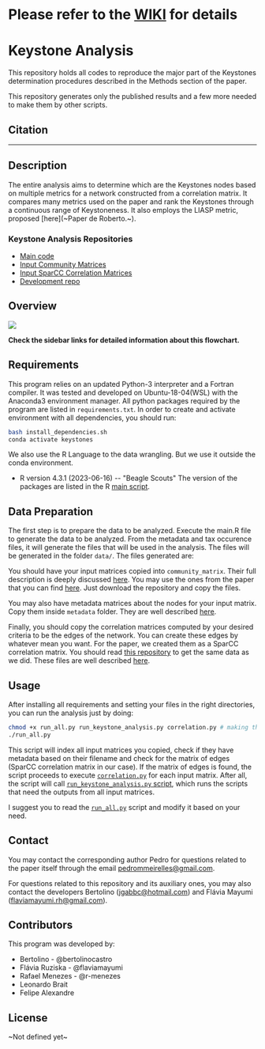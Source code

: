 # Please refer to the [WIKI](https://github.com/MeirellesLab/keystone-analysis/wiki) for details

# Keystone Analysis

This repository holds all codes to reproduce the major part of the Keystones determination procedures described in the Methods section of the paper.

This repository generates only the published results and a few more needed to make them by other scripts.

## Citation

***

## Description

The entire analysis aims to determine which are the Keystones nodes based on multiple metrics for a network constructed from a correlation matrix. It compares many metrics used on the paper and rank the Keystones through a continuous range of Keystoneness. It also employs the LIASP metric, proposed [here](~Paper de Roberto.~).

### Keystone Analysis Repositories
- [Main code](https://github.com/MeirellesLab/keystone-analysis)
- [Input Community Matrices](https://github.com/MeirellesLab/keystone-analysis-community-input)
- [Input SparCC Correlation Matrices](https://github.com/MeirellesLab/keystone-fastspar-correlation)
- [Development repo](https://bitbucket.org/bertolinocastro/the_model/)

## Overview

![](https://github.com/MeirellesLab/keystone-webcontent/blob/master/major-fluxogram.svg)

__Check the sidebar links for detailed information about this flowchart.__

## Requirements

This program relies on an updated Python-3 interpreter and a Fortran compiler. It was tested and developed on Ubuntu-18-04(WSL) with the Anaconda3 environment manager.
All python packages required by the program are listed in `requirements.txt`. In order to create and activate environment with all dependencies, you should run:


```bash
bash install_dependencies.sh
conda activate keystones
```
We also use the R Language to the data wrangling. But we use it outside the conda environment.
- R version 4.3.1 (2023-06-16) -- "Beagle Scouts"
The version of the packages are listed in the R [main script](R/main.R).
## Data Preparation

The first step is to prepare the data to be analyzed. Execute the main.R file to generate the data to be analyzed. From the metadata and tax occurence files, it will generate the files that will be used in the analysis. The files will be generated in the folder `data/`. The files generated are:

You should have your input matrices copied into `community_matrix`. Their full description is deeply discussed [here]((1)-Community-Matrices). You may use the ones from the paper that you can find [here](https://github.com/MeirellesLab/keystone-analysis-community-input). Just download the repository and copy the files.

You may also have metadata matrices about the nodes for your input matrix. Copy them inside `metadata` folder. They are well described [here]((3)-Metadata-Matrices).

Finally, you should copy the correlation matrices computed by your desired criteria to be the edges of the network. You can create these edges by whatever mean you want. For the paper, we created them as a SparCC correlation matrix. You should read [this repository](https://github.com/MeirellesLab/keystone-fastspar-correlation) to get the same data as we did. These files are well described [here]((2)-SparCC-Correlation-Matrices).

## Usage

After installing all requirements and setting your files in the right directories, you can run the analysis just by doing:

```sh
chmod +x run_all.py run_keystone_analysis.py correlation.py # making the files executable
./run_all.py
```

This script will index all input matrices you copied, check if they have metadata based on their filename and check for the matrix of edges (SparCC correlation matrix in our case). If the matrix of edges is found, the script proceeds to execute [`correlation.py`]((A)-Keystone-Analysis-Program) for each input matrix. After all, the script will call [`run_keystone_analysis.py` script](https://github.com/MeirellesLab/keystone-analysis/blob/master/run_keystone_analysis.py), which runs the scripts that need the outputs from all input matrices.

I suggest you to read the [`run_all.py`](https://github.com/MeirellesLab/keystone-analysis/blob/master/run_all.py) script and modify it based on your need.

## Contact

You may contact the corresponding author Pedro for questions related to the paper itself through the email pedrommeirelles@gmail.com. 

For questions related to this repository and its auxiliary ones, you may also contact the developers Bertolino (jgabbc@hotmail.com) and Flávia Mayumi (flaviamayumi.rh@gmail.com).

## Contributors

This program was developed by:
- Bertolino - @bertolinocastro
- Flávia Ruziska - @flaviamayumi
- Rafael Menezes - @r-menezes
- Leonardo Brait
- Felipe Alexandre

## License

~Not defined yet~

